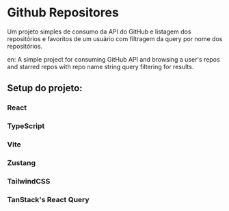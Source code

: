 # Github Repositores

Um projeto simples de consumo da API do GitHub e listagem dos repositórios e favoritos de um usuário com filtragem da query por nome dos repositórios.

en:
A simple project for consuming GitHub API and browsing a user's repos and starred repos with repo name string query filtering for results.

## Setup do projeto:
### React
### TypeScript
### Vite
### Zustang
### TailwindCSS
### TanStack's React Query
